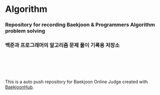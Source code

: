 # Algorithm

### Repository for recording Baekjoon & Programmers Algorithm problem solving  <br>
### 백준과 프로그래머의 알고리즘 문제 풀이 기록용 저장소





<br/><br/><br/><br/>


This is a auto push repository for Baekjoon Online Judge created with [BaekjoonHub](https://github.com/BaekjoonHub/BaekjoonHub).

